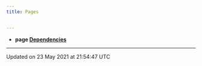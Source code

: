 ```yaml
---
title: Pages


---
```






* **page [Dependencies](pages/md_readme/#page-md_readme)** 



-------------------------------

Updated on 23 May 2021 at 21:54:47 UTC
